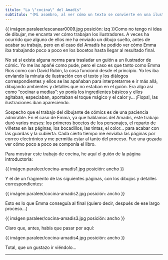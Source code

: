 ```yaml
---
titulo: "La \"cocina\" del Amadís"
subtitulo: "(Mi asombro, al ver cómo un texto se convierte en una ilustración...)"
---
```

{{ imágen paraleer/escanear0009.jpg posición: izq }}Como no tengo ni idea de
dibujar, me encanta ver cómo trabajan los ilustradores. A veces ha ocurrido
que alguno de ellos me ha enviado un dibujo suelto, antes de acabar su
trabajo, pero en el caso del Amadís he podido ver cómo Emma iba trabajando
poco a poco en los bocetos hasta llegar al resultado final.

No sé si existe alguna norma para trasladar un guión a un ilustrador de
cómic. Yo me las apañé como pude, pero el caso es que tanto como Emma Ríos
como con David Rubín, la cosa funcionó desde el principio. Yo les iba
enviando la minuta de ilustración con el texto y los diálogos
correspondientes y ellos se las apañaban para interpretarme e ir más allá,
dibujando ambientes y detalles que no estaban en el guión. Era algo así como
“cocinar a medias”: yo ponía los ingredientes básicos y ellos agitaban,
especiaban, aportaban el toque mágico y el calor y… ¡Flops!, las
ilustraciones iban apareciendo.

Sospecho que el trabajo del dibujante de cómics es de una paciencia
admirable. En el caso de Emma, ya que hablamos del Amadís, este trabajo duró
varios meses: los primeros bocetos de los personajes, el reparto de viñetas
en las páginas, los bocadillos, las tintas, el color… para acabar con las
guardas y la cubierta. Cada cierto tiempo me enviaba las páginas por correo
electrónico y me permitía estar al tanto del proceso. Fue una gozada ver cómo
poco a poco se componía el libro.

Para mostrar este trabajo de cocina, he aquí el guión de la página
introductoria:

{{ imágen paraleer/cocina-amadis1.jpg posición: ancho }}

Y el de un fragmento de las siguientes páginas, con los dibujos y detalles
correspondientes:

{{ imágen paraleer/cocina-amadis2.jpg posición: ancho }}

Esto es lo que Emma conseguía al final (quiero decir, después de ese largo
proceso…)

{{ imágen paraleer/cocina-amadis3.jpg posición: ancho }}

Claro que, antes, había que pasar por aquí:

{{ imágen paraleer/cocina-amadis4.jpg posición: ancho }}

Total, que un gustazo ir viéndolo…

* * *
